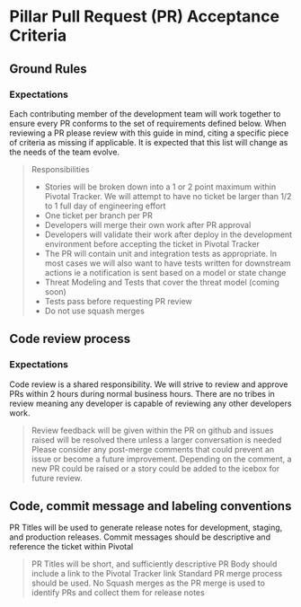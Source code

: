# Pillar Pull Request (PR) Acceptance Criteria

## Ground Rules
### Expectations
Each contributing member of the development team will work together to ensure every PR conforms to the set of requirements defined below. When reviewing a PR please review with this guide in mind, citing a specific piece of criteria as missing if applicable. It is expected that this list will change as the needs of the team evolve.

> Responsibilities
> * Stories will be broken down into a 1 or 2 point maximum within Pivotal Tracker. We will attempt to have no ticket be larger than 1/2 to 1 full day of engineering effort
> * One ticket per branch per PR
> * Developers will merge their own work after PR approval
> * Developers will validate their work after deploy in the development environment before accepting the ticket in Pivotal Tracker
> * The PR will contain unit and integration tests as appropriate. In most cases we will also want to have tests written for downstream actions ie a notification is sent based on a model or state change
> * Threat Modeling and Tests that cover the threat model (coming soon)
> * Tests pass before requesting PR review
> * Do not use squash merges

## Code review process
### Expectations
Code review is a shared responsibility. We will strive to review and approve PRs within 2 hours during normal business hours. There are no tribes in review meaning any developer is capable of reviewing any other developers work.

> Review feedback will be given within the PR on github and issues raised will be resolved there unless a larger conversation is needed
> Please consider any post-merge comments that could prevent an issue or become a future improvement. Depending on the comment, a new PR could be raised or a story could be added to the icebox for future review.

## Code, commit message and labeling conventions
PR Titles will be used to generate release notes for development, staging, and production releases. Commit messages should be descriptive and reference the ticket within Pivotal

> PR Titles will be short, and sufficiently descriptive
> PR Body should include a link to the Pivotal Tracker link
> Standard PR merge process should be used. No Squash merges as the PR merge is used to identify PRs and collect them for release notes
